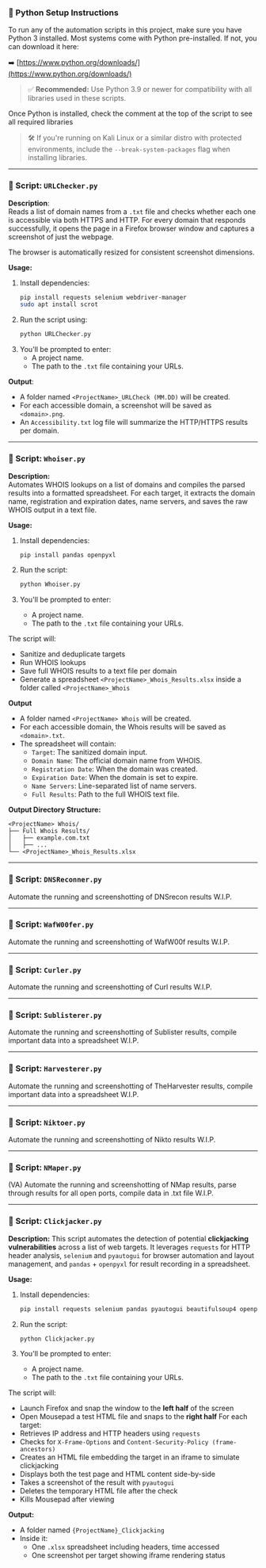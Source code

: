 ### 🐍 Python Setup Instructions

To run any of the automation scripts in this project, make sure you have Python 3 installed. Most systems come with Python pre-installed. If not, you can download it here:

➡️ [https://www.python.org/downloads/](https://www.python.org/downloads/)

> ✅ **Recommended:** Use Python 3.9 or newer for compatibility with all libraries used in these scripts.

Once Python is installed, check the comment at the top of the script to see all  required libraries

> 🛠️ If you're running on Kali Linux or a similar distro with protected environments, include the `--break-system-packages` flag when installing libraries.

---

### 📌 Script: `URLChecker.py`

**Description**:  
Reads a list of domain names from a `.txt` file and checks whether each one is accessible via both HTTPS and HTTP. For every domain that responds successfully, it opens the page in a Firefox browser window and captures a screenshot of just the webpage.

The browser is automatically resized for consistent screenshot dimensions.

**Usage:**
1. Install dependencies:
   ```bash
   pip install requests selenium webdriver-manager
   sudo apt install scrot
   ```
2. Run the script using:
   ```bash
   python URLChecker.py
   ```
3. You'll be prompted to enter:
   - A project name.
   - The path to the `.txt` file containing your URLs.

**Output**:
   - A folder named `<ProjectName>_URLCheck (MM.DD)` will be created.
   - For each accessible domain, a screenshot will be saved as `<domain>.png`.
   - An `Accessibility.txt` log file will summarize the HTTP/HTTPS results per domain.

---

### 📌 Script: `Whoiser.py`

**Description:**  
Automates WHOIS lookups on a list of domains and compiles the parsed results into a formatted spreadsheet. For each target, it extracts the domain name, registration and expiration dates, name servers, and saves the raw WHOIS output in a text file.

**Usage:**

1. Install dependencies:
   ```bash
   pip install pandas openpyxl
   ```

2. Run the script:
   ```bash
   python Whoiser.py
   ```

3. You'll be prompted to enter:
   - A project name.
   - The path to the `.txt` file containing your URLs.


The script will:
   - Sanitize and deduplicate targets
   - Run WHOIS lookups
   - Save full WHOIS results to a text file per domain
   - Generate a spreadsheet `<ProjectName>_Whois_Results.xlsx` inside a folder called `<ProjectName>_Whois`

**Output**
- A folder named `<ProjectName> Whois` will be created.
- For each accessible domain, the Whois results will be saved as `<domain>.txt`.
- The spreadsheet will contain:
   - `Target`: The sanitized domain input.
   - `Domain Name`: The official domain name from WHOIS.
   - `Registration Date`: When the domain was created.
   - `Expiration Date`: When the domain is set to expire.
   - `Name Servers`: Line-separated list of name servers.
   - `Full Results`: Path to the full WHOIS text file.

**Output Directory Structure:**
```
<ProjectName> Whois/
├── Full Whois Results/
│   ├── example.com.txt
│   ├── ...
└── <ProjectName>_Whois_Results.xlsx
```

---

### 📌 Script: `DNSReconner.py`

Automate the running and screenshotting of DNSrecon results
W.I.P.

---

### 📌 Script: `WafW00fer.py`

Automate the running and screenshotting of WafW00f results
W.I.P.

---

### 📌 Script: `Curler.py`

Automate the running and screenshotting of Curl results
W.I.P.

---

### 📌 Script: `Sublisterer.py`

Automate the running and screenshotting of Sublister results, compile important data into a spreadsheet
W.I.P.

---

### 📌 Script: `Harvesterer.py`

Automate the running and screenshotting of TheHarvester results, compile important data into a spreadsheet
W.I.P.

---

### 📌 Script: `Niktoer.py`

Automate the running and screenshotting of Nikto results
W.I.P.

---

### 📌 Script: `NMaper.py`

(VA) Automate the running and screenshotting of NMap results, parse through results for all open ports, compile data in .txt file
W.I.P.

---

### 📌 Script: `Clickjacker.py`

**Description:**
This script automates the detection of potential **clickjacking vulnerabilities** across a list of web targets. It leverages `requests` for HTTP header analysis, `selenium` and `pyautogui` for browser automation and layout management, and `pandas` + `openpyxl` for result recording in a spreadsheet.

**Usage:**

1. Install dependencies:
   ```bash
   pip install requests selenium pandas pyautogui beautifulsoup4 openpyxl
   ```
2. Run the script:
   ```bash
   python Clickjacker.py
   ```
   
3. You'll be prompted to enter:
   - A project name.
   - The path to the `.txt` file containing your URLs.

The script will:
   - Launch Firefox and snap the window to the **left half** of the screen
   - Open Mousepad a test HTML file and snaps to the **right half**
   For each target:
   - Retrieves IP address and HTTP headers using `requests`
   - Checks for `X-Frame-Options` and `Content-Security-Policy (frame-ancestors)`
   - Creates an HTML file embedding the target in an iframe to simulate clickjacking
   - Displays both the test page and HTML content side-by-side
   - Takes a screenshot of the result with `pyautogui`
   - Deletes the temporary HTML file after the check
   - Kills Mousepad after viewing

**Output:**
- A folder named `{ProjectName}_Clickjacking`
- Inside it:
  - One `.xlsx` spreadsheet including headers, time accessed
  - One screenshot per target showing iframe rendering status
